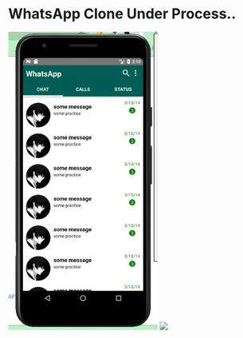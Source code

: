 # WhatsApp Clone Under Process..

<img src="https://github.com/SalikSayyed/WhatsAppClone/blob/main/app/assets/ChatsScreen.png" width="300" height="auto">

<img src="https://github.com/SalikSayyed/WhatsAppClone/blob/main/app/assets/WhatsClone1.gif" width="1000" height="auto" resize-mode="stretch">
